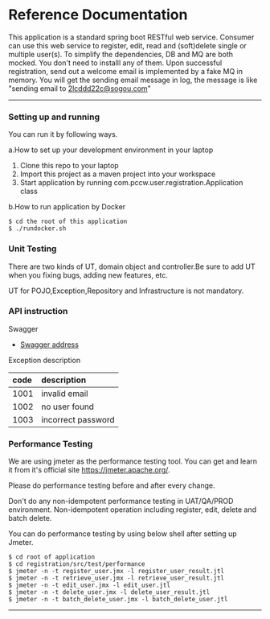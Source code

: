 # Reference Documentation

This application is a standard spring boot RESTful web service.
Consumer can use this web service to register, edit, read and (soft)delete single or multiple user(s).
To simplify the dependencies, DB and MQ are both mocked. You don't need to installl any of them.
Upon successful registration, send out a welcome email is implemented by a fake MQ in memory. 
You will get the sending email message in log, the message is like "sending email to 2lcddd22c@sogou.com"


****

### Setting up and running 

You can run it by following ways.

a.How to set up your development environment in your laptop
1. Clone this repo to your laptop
2. Import this project as a maven project into your workspace
3. Start application by running com.pccw.user.registration.Application class 

b.How to run application by Docker
 
```
$ cd the root of this application
$ ./rundocker.sh
```


### Unit Testing
There are two kinds of UT, domain object and controller.Be sure to add UT when you fixing bugs, adding new features, etc.

UT for POJO,Exception,Repository and Infrastructure is not mandatory.

### API instruction

Swagger 
* [Swagger address](http://localhost:8080/register/swagger-ui/index.html)

Exception description

|  code   | description  |
| :-----| :----- |
| 1001  | invalid email |
| 1002  | no user found |
| 1003  | incorrect password |

### Performance Testing

We are using jmeter as the performance testing tool. You can get and learn it from it's official site https://jmeter.apache.org/.

Please do performance testing before and after every change.

Don't do any non-idempotent performance testing in UAT/QA/PROD environment.
Non-idempotent operation including register, edit, delete and batch delete.

You can do performance testing by using below shell after setting up Jmeter.

```
$ cd root of application
$ cd registration/src/test/performance
$ jmeter -n -t register_user.jmx -l register_user_result.jtl
$ jmeter -n -t retrieve_user.jmx -l retrieve_user_result.jtl
$ jmeter -n -t edit_user.jmx -l edit_user.jtl
$ jmeter -n -t delete_user.jmx -l delete_user_result.jtl
$ jmeter -n -t batch_delete_user.jmx -l batch_delete_user.jtl

```


****


